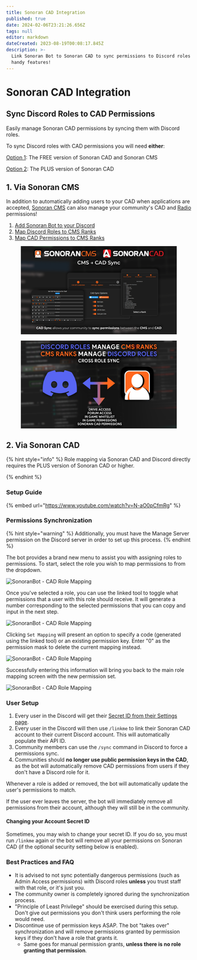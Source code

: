 ```yaml
---
title: Sonoran CAD Integration
published: true
date: 2024-02-06T23:21:26.656Z
tags: null
editor: markdown
dateCreated: 2023-08-19T00:08:17.845Z
description: >-
  Link Sonoran Bot to Sonoran CAD to sync permissions to Discord roles and other
  handy features!
---
```


# Sonoran CAD Integration

## Sync Discord Roles to CAD Permissions

Easily manage Sonoran CAD permissions by syncing them with Discord roles.

To sync Discord roles with CAD permissions you will need **either**:

[Option 1](sonoran-cad-integration.md#id-1.-via-sonoran-cms): The FREE version of Sonoran CAD and Sonoran CMS

[Option 2](sonoran-cad-integration.md#cad-integration): The PLUS version of Sonoran CAD

## 1. Via Sonoran CMS

In addition to automatically adding users to your CAD when applications are accepted, [Sonoran CMS](https://info.sonorancms.com/why-choose-sonoran-cms/why-choose-sonoran-cms) can also manage your community's CAD and [Radio](https://info.sonorancms.com/integration-capabilities/sonoran-radio-sync) permissions!

1. [Add Sonoran Bot to your Discord](getting-started.md)
2. [Map Discord Roles to CMS Ranks](sonoran-cms-integration/role-mapping.md)
3. [Map CAD Permissions to CMS Ranks](https://info.sonorancms.com/integration-capabilities/sonoran-cad-sync)

<div>

<figure><img src="../.gitbook/assets/image (7).png" alt=""><figcaption></figcaption></figure>

 

<figure><img src="../.gitbook/assets/image (8).png" alt=""><figcaption></figcaption></figure>

</div>

## 2. Via Sonoran CAD <a href="#cad-integration" id="cad-integration"></a>

{% hint style="info" %}
Role mapping via Sonoran CAD and Discord directly requires the PLUS version of Sonoran CAD or higher.


{% endhint %}



### Setup Guide

{% embed url="https://www.youtube.com/watch?v=N-aO0pCfmRg" %}

### Permissions Synchronization

{% hint style="warning" %}
Additionally, you must have the Manage Server permission on the Discord server in order to set up this process.
{% endhint %}

The bot provides a brand new menu to assist you with assigning roles to permissions. To start, select the role you wish to map permissions to from the dropdown.

![SonoranBot - CAD Role Mapping](getting-started/sonoran-cad-integration/bot\_cadrolemap01.png)

Once you've selected a role, you can use the linked tool to toggle what permissions that a user with this role should receive. It will generate a number corresponding to the selected permissions that you can copy and input in the next step.

![SonoranBot - CAD Role Mapping](getting-started/sonoran-cad-integration/bot\_cadrolemap02.png)

Clicking `Set Mapping` will present an option to specify a code (generated using the linked tool) or an existing permission key. Enter "0" as the permission mask to delete the current mapping instead.

![SonoranBot - CAD Role Mapping](getting-started/sonoran-cad-integration/bot\_cadrolemap03.png)

Successfully entering this information will bring you back to the main role mapping screen with the new permission set.

![SonoranBot - CAD Role Mapping](getting-started/sonoran-cad-integration/bot\_cadrolemap04.png)

### User Setup

1. Every user in the Discord will get their [Secret ID from their Settings page](https://info.sonorancad.com/sonoran-cad/api-integration/getting-started/account-secret-id).
2. Every user in the Discord will then use `/linkme` to link their Sonoran CAD account to their current Discord account. This will automatically populate their API ID.
3. Community members can use the `/sync` command in Discord to force a permissions sync.
4. Communities should **no longer use public permission keys in the CAD**, as the bot will automatically remove CAD permissions from users if they don't have a Discord role for it.

Whenever a role is added or removed, the bot will automatically update the user's permissions to match.

If the user ever leaves the server, the bot will immediately remove all permissions from their account, although they will still be in the community.

#### Changing your Account Secret ID

Sometimes, you may wish to change your secret ID. If you do so, you must run `/linkme` again or the bot will remove all your permissions on Sonoran CAD (if the optional security setting below is enabled).

### Best Practices and FAQ

* It is advised to not sync potentially dangerous permissions (such as Admin Access permissions) with Discord roles **unless** you trust staff with that role, or it's just you.
* The community owner is completely ignored during the synchronization process.
* "Principle of Least Privilege" should be exercised during this setup. Don't give out permissions you don't think users performing the role would need.
* Discontinue use of permission keys ASAP. The bot "takes over" synchronization and will remove permissions granted by permission keys if they don't have a role that grants it.
  * Same goes for manual permission grants, **unless there is no role granting that permission**.
